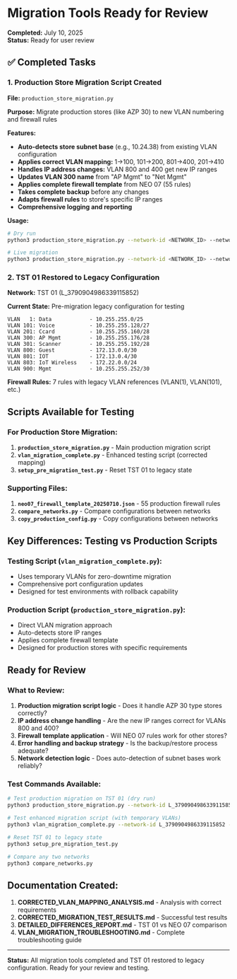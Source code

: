 # Migration Tools Ready for Review

**Completed:** July 10, 2025  
**Status:** Ready for user review

## ✅ Completed Tasks

### 1. Production Store Migration Script Created
**File:** `production_store_migration.py`

**Purpose:** Migrate production stores (like AZP 30) to new VLAN numbering and firewall rules

**Features:**
- **Auto-detects store subnet base** (e.g., 10.24.38) from existing VLAN configuration
- **Applies correct VLAN mapping:** 1→100, 101→200, 801→400, 201→410
- **Handles IP address changes:** VLAN 800 and 400 get new IP ranges
- **Updates VLAN 300 name** from "AP Mgmt" to "Net Mgmt" 
- **Applies complete firewall template** from NEO 07 (55 rules)
- **Takes complete backup** before any changes
- **Adapts firewall rules** to store's specific IP ranges
- **Comprehensive logging and reporting**

**Usage:**
```bash
# Dry run
python3 production_store_migration.py --network-id <NETWORK_ID> --network-name "Store Name" --dry-run

# Live migration
python3 production_store_migration.py --network-id <NETWORK_ID> --network-name "Store Name"
```

### 2. TST 01 Restored to Legacy Configuration
**Network:** TST 01 (L_3790904986339115852)

**Current State:** Pre-migration legacy configuration for testing
```
VLAN   1: Data            - 10.255.255.0/25     
VLAN 101: Voice           - 10.255.255.128/27   
VLAN 201: Ccard           - 10.255.255.160/28   
VLAN 300: AP Mgmt         - 10.255.255.176/28   
VLAN 301: Scanner         - 10.255.255.192/28   
VLAN 800: Guest           - 172.13.0.0/30       
VLAN 801: IOT             - 172.13.0.4/30       
VLAN 803: IoT Wireless    - 172.22.0.0/24       
VLAN 900: Mgmt            - 10.255.255.252/30   
```

**Firewall Rules:** 7 rules with legacy VLAN references (VLAN(1), VLAN(101), etc.)

## Scripts Available for Testing

### For Production Store Migration:
1. **`production_store_migration.py`** - Main production migration script
2. **`vlan_migration_complete.py`** - Enhanced testing script (corrected mapping)
3. **`setup_pre_migration_test.py`** - Reset TST 01 to legacy state

### Supporting Files:
1. **`neo07_firewall_template_20250710.json`** - 55 production firewall rules
2. **`compare_networks.py`** - Compare configurations between networks
3. **`copy_production_config.py`** - Copy configurations between networks

## Key Differences: Testing vs Production Scripts

### Testing Script (`vlan_migration_complete.py`):
- Uses temporary VLANs for zero-downtime migration
- Comprehensive port configuration updates
- Designed for test environments with rollback capability

### Production Script (`production_store_migration.py`):
- Direct VLAN migration approach
- Auto-detects store IP ranges
- Applies complete firewall template
- Designed for production stores with specific requirements

## Ready for Review

### What to Review:
1. **Production migration script logic** - Does it handle AZP 30 type stores correctly?
2. **IP address change handling** - Are the new IP ranges correct for VLANs 800 and 400?
3. **Firewall template application** - Will NEO 07 rules work for other stores?
4. **Error handling and backup strategy** - Is the backup/restore process adequate?
5. **Network detection logic** - Does auto-detection of subnet bases work reliably?

### Test Commands Available:
```bash
# Test production migration on TST 01 (dry run)
python3 production_store_migration.py --network-id L_3790904986339115852 --network-name "TST 01" --dry-run

# Test enhanced migration script (with temporary VLANs)
python3 vlan_migration_complete.py --network-id L_3790904986339115852 --dry-run

# Reset TST 01 to legacy state
python3 setup_pre_migration_test.py

# Compare any two networks
python3 compare_networks.py
```

## Documentation Created:
1. **CORRECTED_VLAN_MAPPING_ANALYSIS.md** - Analysis with correct requirements
2. **CORRECTED_MIGRATION_TEST_RESULTS.md** - Successful test results
3. **DETAILED_DIFFERENCES_REPORT.md** - TST 01 vs NEO 07 comparison
4. **VLAN_MIGRATION_TROUBLESHOOTING.md** - Complete troubleshooting guide

---

**Status:** All migration tools completed and TST 01 restored to legacy configuration. Ready for your review and testing.